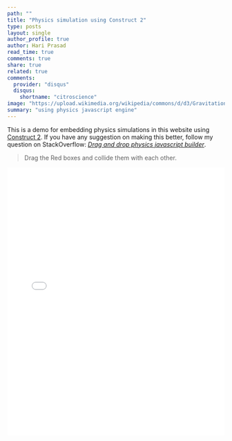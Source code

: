 ```yaml
---
path: ""
title: "Physics simulation using Construct 2"
type: posts
layout: single
author_profile: true
author: Hari Prasad
read_time: true
comments: true
share: true
related: true
comments:
  provider: "disqus"
  disqus:
    shortname: "citroscience"
image: "https://upload.wikimedia.org/wikipedia/commons/d/d3/Gravitational_Waves_Background.png"
summary: "using physics javascript engine"
---
```

This is a demo for embedding physics simulations in this website using [Construct 2](https://www.scirra.com/construct2). If you have any suggestion on making this better, follow my question on StackOverflow: _[Drag and drop physics javascript builder](http://stackoverflow.com/questions/37032821/drag-and-drop-physics-javascript-builder)_.

> Drag the Red boxes and 
> collide them with each other.

<iframe src="{{ site.url }}/simulations/citros/index.html" name="Demo" width="100%" height="620" allowfullscreen="true" frameborder="0" scrolling="no" ><p>Your browser does not support iframes.</p> ></iframe>